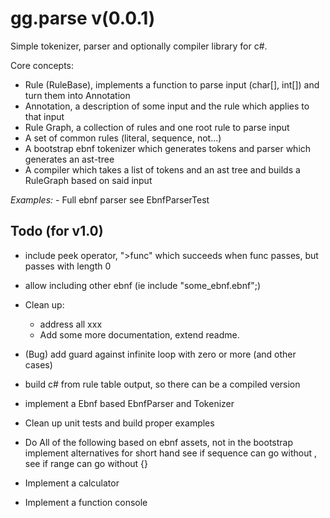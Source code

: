 gg.parse v(0.0.1)
======================

Simple tokenizer, parser and optionally compiler library for c#.

Core concepts:

- Rule (RuleBase), implements a function to parse input (char[], int[]) and turn them into Annotation
- Annotation, a description of some input and the rule which applies to that input
- Rule Graph, a collection of rules and one root rule to parse input
- A set of common rules (literal, sequence, not...)
- A bootstrap ebnf tokenizer which generates tokens and parser which generates an ast-tree
- A compiler which takes a list of tokens and an ast tree and builds a RuleGraph based on said input

*Examples:*
	- Full ebnf parser see EbnfParserTest

Todo (for v1.0)
---------------

- include peek operator, ">func" which succeeds when func passes, but passes with length 0

- allow including other ebnf (ie include "some_ebnf.ebnf";)

- Clean up:
  - address all xxx
  - Add some more documentation, extend readme.

- (Bug) add guard against infinite loop with zero or more (and other cases)

- build c# from rule table output, so there can be a compiled version

- implement a Ebnf based EbnfParser and Tokenizer

- Clean up unit tests and build proper examples

- Do All of the following based on ebnf assets, not in the bootstrap
	implement alternatives for short hand
	see if sequence can go without ,
	see if range can go without {}

- Implement a calculator

- Implement a function console